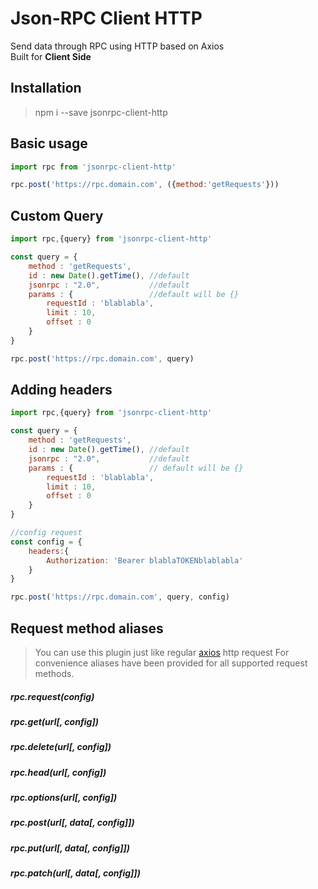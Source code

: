# Json-RPC Client HTTP
Send data through RPC using HTTP based on Axios <br>
Built for <b>Client Side</b>

## Installation

> npm i --save jsonrpc-client-http

## Basic usage
```js
import rpc from 'jsonrpc-client-http'

rpc.post('https://rpc.domain.com', ({method:'getRequests'}))
```

## Custom Query
```js
import rpc,{query} from 'jsonrpc-client-http'

const query = {
    method : 'getRequests', 
    id : new Date().getTime(), //default
    jsonrpc : "2.0",           //default
    params : {                 //default will be {}
        requestId : 'blablabla',
        limit : 10,
        offset : 0
    }
}

rpc.post('https://rpc.domain.com', query)
```

## Adding headers
```js
import rpc,{query} from 'jsonrpc-client-http'

const query = {
    method : 'getRequests', 
    id : new Date().getTime(), //default
    jsonrpc : "2.0",           //default
    params : {                 // default will be {}
        requestId : 'blablabla',
        limit : 10,
        offset : 0
    }
}

//config request
const config = {
    headers:{
        Authorization: 'Bearer blablaTOKENblablabla'
    }
}

rpc.post('https://rpc.domain.com', query, config)
```


## Request method aliases
> You can use this plugin just like regular [axios](https://github.com/axios/axios) http request
For convenience aliases have been provided for all supported request methods.

##### rpc.request(config)
##### rpc.get(url[, config])
##### rpc.delete(url[, config])
##### rpc.head(url[, config])
##### rpc.options(url[, config])
##### rpc.post(url[, data[, config]])
##### rpc.put(url[, data[, config]])
##### rpc.patch(url[, data[, config]])
